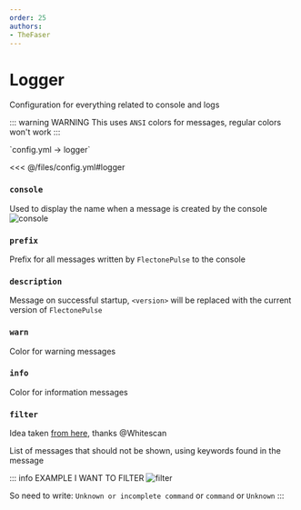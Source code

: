 ```yaml
---
order: 25
authors:
- TheFaser
---
```


# Logger

Configuration for everything related to console and logs

::: warning WARNING
This uses `ANSI` colors for messages, regular colors won't work
:::

[//]: # (config.yml)
<!--@include: @/parts/words.md#setting-->
<!--@include: @/parts/words.md#path--> `config.yml → logger`

<!--@include: @/parts/words.md#default-->
<<< @/files/config.yml#logger

### `console`

Used to display the name when a message is created by the console
![console](/console.gif)

### `prefix`

Prefix for all messages written by `FlectonePulse` to the console

### `description`

Message on successful startup, `<version>` will be replaced with the current version of `FlectonePulse`

### `warn`

Color for warning messages

### `info`

Color for information messages

### `filter`

Idea taken [from here](https://github.com/Whitescan/ConsoleFilter/blob/master/src/main/java/dev/whitescan/consolefilter/share/LogFilter.java), thanks @Whitescan

List of messages that should not be shown, using keywords found in the message

::: info EXAMPLE I WANT TO FILTER
![filter](/filter.png)

So need to write:
`Unknown or incomplete command` or `command` or `Unknown`
:::